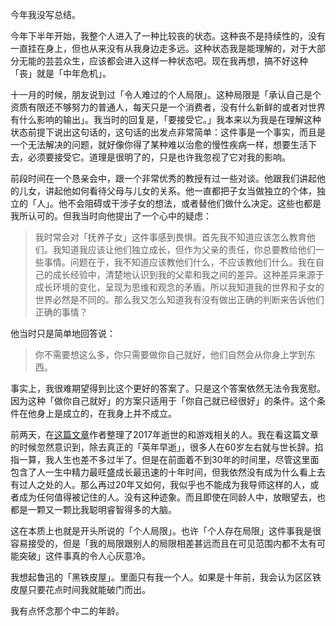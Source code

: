 今年我没写总结。

今年下半年开始，我整个人进入了一种比较丧的状态。这种丧不是持续性的，没有一直挂在身上，但也从来没有从我身边走多远。这种状态我是能理解的，对于大部分无能的芸芸众生，应该都会进入这样一种状态吧。现在我再想，搞不好这种「丧」就是「中年危机」。

十一月的时候，朋友说到过「令人难过的个人局限」。这种局限是「承认自己是个资质有限还不够努力的普通人，每天只是一个消费者，没有什么新鲜的或者对世界有什么影响的输出」。我当时的回复是，「要接受它。」我本来以为我是在理解这种状态前提下说出这句话的，这句话的出发点非常简单：这件事是一个事实，而且是一个无法解决的问题，就好像你得了某种难以治愈的慢性疾病一样，想要生活下去，必须要接受它。道理是很明了的，只是也许我忽视了它对我的影响。

前段时间在一个恳亲会中，跟一个非常优秀的教授有过一些对谈。他跟我们讲起他的儿女，讲起他如何看待父母与儿女的关系。他一直都把子女当做独立的个体，独立的「人」。他不会阻碍或干涉子女的想法，或者替他们做什么决定。这些也都是我所认可的。但我当时向他提出了一个心中的疑虑：

> 我时常会对「抚养子女」这件事感到畏惧。首先我不知道应该怎么教育他们。我知道我应该让他们独立成长，但作为父亲的责任，你总要教给他们一些事情。问题在于，我不知道应该教他们什么，不应该教他们什么。我在自己的成长经验中，清楚地认识到我的父辈和我之间的差异。这种差异来源于成长环境的变化，呈现为思维和观念的矛盾。所以我知道我的世界和子女的世界必然是不同的。那么我又怎么知道我有没有做出正确的判断来告诉他们正确的事情？

他当时只是简单地回答说：
> 你不需要想这么多，你只需要做你自己就好，他们自然会从你身上学到东西。

事实上，我很难期望得到比这个更好的答案了。只是这个答案依然无法令我宽慰。因为这种「做你自己就好」的方案只适用于「你自己就已经很好」的条件。这个条件在他身上是成立的，在我身上并不成立。

前两天，在[这篇文章](https://www.g-cores.com/articles/95301)作者整理了2017年逝世的和游戏相关的人。我在看这篇文章的时候忽然意识到，除去真正的「英年早逝」，很多人在60岁左右就与世长辞。掐指一算，我人生也差不多过半了。但是在前面着不到30年的时间里，尽管这里面包含了人一生中精力最旺盛成长最迅速的十年时间，但我依然没有成为什么看上去有过人之处的人。那么再过20年又如何，我似乎也不能成为我导师这样的人，或者成为任何值得被记住的人。没有这种迹象。而且即使在同龄人中，放眼望去，也都是一颗又一颗比我聪明睿智得多的大脑。

这在本质上也就是开头所说的「个人局限」。也许「个人存在局限」这件事我是很容易接受的，但是「我的局限跟别人的局限相差甚远而且在可见范围内都不太有可能突破」这件事真的令人心灰意冷。

我想起鲁迅的「黑铁皮屋」。里面只有我一个人。如果是十年前，我会认为区区铁皮屋只要花点时间我就能破门而出。

我有点怀念那个中二的年龄。
